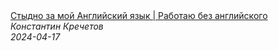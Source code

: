 <!--2024-04-17 09:00:03-->
<div class="yb">
  <a class="nodecor" href="/posts.html?rabota/stydno_za_moi_anglii_skii_yazyk_rabotaju_bez_anglijskogo">
    <img class="preview" data-videoid="69am0KQmQNM" src="https://i3.ytimg.com/vi/69am0KQmQNM/hqdefault.jpg" align="middle" alt="">
  </a>
  <div class="inlbl text">
    <a class="nodecor" href="/posts.html?rabota/stydno_za_moi_anglii_skii_yazyk_rabotaju_bez_anglijskogo">Стыдно за мой Английский язык | Работаю без английского</a><br>
    <i class="smaller2">Константин Кречетов</i><br>
    <i class="smaller3">2024-04-17</i>
  </div>
</div>
